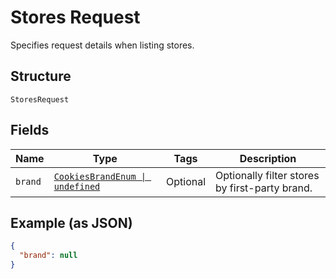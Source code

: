 
# Stores Request

Specifies request details when listing stores.

## Structure

`StoresRequest`

## Fields

| Name | Type | Tags | Description |
|  --- | --- | --- | --- |
| `brand` | [`CookiesBrandEnum \| undefined`](/doc/models/cookies-brand-enum.md) | Optional | Optionally filter stores by first-party brand. |

## Example (as JSON)

```json
{
  "brand": null
}
```

